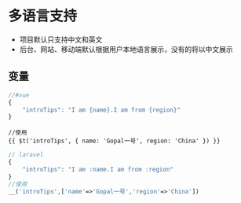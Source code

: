 # 多语言支持
- 项目默认只支持中文和英文
- 后台、网站、移动端默认根据用户本地语言展示，没有的将以中文展示

## 变量

```js
//#vue
{
    "introTips": "I am {name}.I am from {region}"
}

```
```vue
//使用
{{ $t('introTips', { name: 'Gopal一号', region: 'China' }) }}
```
```php
// laravel
{
    "introTips": "I am :name.I am from :region"
}
//使用
__('introTips',['name'=>'Gopal一号','region'=>'China'])
```
